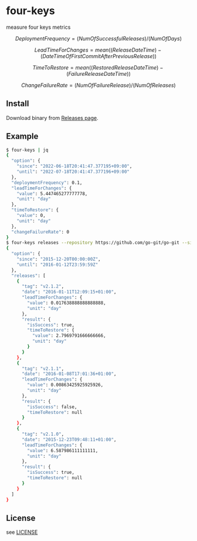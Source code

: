 # four-keys

measure four keys metrics

$$
DeploymentFrequency = (NumOfSuccessfulReleases) / (NumOfDays)
$$

$$
LeadTimeForChanges = mean( (ReleaseDateTime) - (DateTimeOfFirstCommitAfterPreviousRelease) )
$$

$$
TimeToRestore = mean( (RestoredReleaseDateTime) - (FailureReleaseDateTime) )
$$

$$
ChangeFailureRate = (NumOfFailureRelease) / (NumOfReleases)
$$

## Install

Download binary from [Releases page](https://github.com/hmiyado/four-keys/releases).

## Example

```sh
$ four-keys | jq
{
  "option": {
    "since": "2022-06-18T20:41:47.377195+09:00",
    "until": "2022-07-18T20:41:47.377196+09:00"
  },
  "deploymentFrequency": 0.1,
  "leadTimeForChanges": {
    "value": 5.447465277777778,
    "unit": "day"
  },
  "timeToRestore": {
    "value": 0,
    "unit": "day"
  },
  "changeFailureRate": 0
}
$ four-keys releases --repository https://github.com/go-git/go-git --since 2015-12-20 --until 2016-01-12 | jq
{
  "option": {
    "since": "2015-12-20T00:00:00Z",
    "until": "2016-01-12T23:59:59Z"
  },
  "releases": [
    {
      "tag": "v2.1.2",
      "date": "2016-01-11T12:09:15+01:00",
      "leadTimeForChanges": {
        "value": 0.017638888888888888,
        "unit": "day"
      },
      "result": {
        "isSuccess": true,
        "timeToRestore": {
          "value": 2.7969791666666666,
          "unit": "day"
        }
      }
    },
    {
      "tag": "v2.1.1",
      "date": "2016-01-08T17:01:36+01:00",
      "leadTimeForChanges": {
        "value": 0.00863425925925926,
        "unit": "day"
      },
      "result": {
        "isSuccess": false,
        "timeToRestore": null
      }
    },
    {
      "tag": "v2.1.0",
      "date": "2015-12-23T09:48:11+01:00",
      "leadTimeForChanges": {
        "value": 6.587986111111111,
        "unit": "day"
      },
      "result": {
        "isSuccess": true,
        "timeToRestore": null
      }
    }
  ]
}
```

## License

see [LICENSE](./LICENSE)

